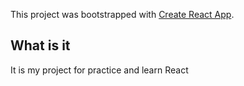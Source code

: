 This project was bootstrapped with [Create React App](https://github.com/facebook/create-react-app).

## What is it

It is my project for practice and learn React
